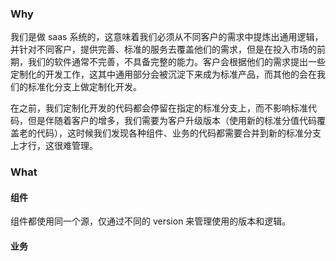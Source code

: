 ### Why
我们是做 saas 系统的，这意味着我们必须从不同客户的需求中提炼出通用逻辑，并针对不同客户，提供完善、标准的服务去覆盖他们的需求，但是在投入市场的前期，我们的软件通常不完善，不具备完整的能力。客户会根据他们的需求提出一些定制化的开发工作，这其中通用部分会被沉淀下来成为标准产品，而其他的会在我们的标准化分支上做定制化开发。

在之前，我们定制化开发的代码都会停留在指定的标准分支上，而不影响标准代码，但是伴随着客户的增多，我们需要为客户升级版本（使用新的标准分值代码覆盖老的代码），这时候我们发现各种组件、业务的代码都需要合并到新的标准分支上才行，这很难管理。

### What
#### 组件
组件都使用同一个源，仅通过不同的 version 来管理使用的版本和逻辑。
#### 业务